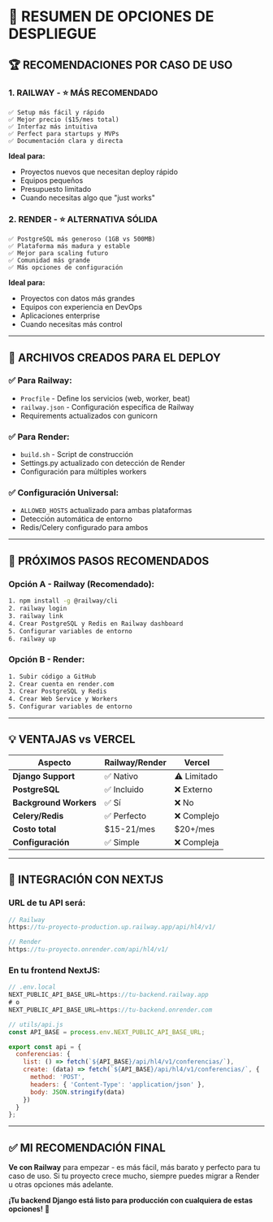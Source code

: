 # 🎯 RESUMEN DE OPCIONES DE DESPLIEGUE

## 🏆 RECOMENDACIONES POR CASO DE USO

### 1. **RAILWAY** - ⭐ MÁS RECOMENDADO
```
✅ Setup más fácil y rápido
✅ Mejor precio ($15/mes total)
✅ Interfaz más intuitiva
✅ Perfect para startups y MVPs
✅ Documentación clara y directa
```

**Ideal para:**
- Proyectos nuevos que necesitan deploy rápido
- Equipos pequeños
- Presupuesto limitado
- Cuando necesitas algo que "just works"

### 2. **RENDER** - ⭐ ALTERNATIVA SÓLIDA
```
✅ PostgreSQL más generoso (1GB vs 500MB)
✅ Plataforma más madura y estable
✅ Mejor para scaling futuro
✅ Comunidad más grande
✅ Más opciones de configuración
```

**Ideal para:**
- Proyectos con datos más grandes
- Equipos con experiencia en DevOps
- Aplicaciones enterprise
- Cuando necesitas más control

---

## 🔧 ARCHIVOS CREADOS PARA EL DEPLOY

### ✅ **Para Railway:**
- `Procfile` - Define los servicios (web, worker, beat)
- `railway.json` - Configuración específica de Railway
- Requirements actualizados con gunicorn

### ✅ **Para Render:**
- `build.sh` - Script de construcción
- Settings.py actualizado con detección de Render
- Configuración para múltiples workers

### ✅ **Configuración Universal:**
- `ALLOWED_HOSTS` actualizado para ambas plataformas
- Detección automática de entorno
- Redis/Celery configurado para ambos

---

## 🚀 PRÓXIMOS PASOS RECOMENDADOS

### **Opción A - Railway (Recomendado):**
```bash
1. npm install -g @railway/cli
2. railway login
3. railway link
4. Crear PostgreSQL y Redis en Railway dashboard
5. Configurar variables de entorno
6. railway up
```

### **Opción B - Render:**
```bash
1. Subir código a GitHub
2. Crear cuenta en render.com
3. Crear PostgreSQL y Redis
4. Crear Web Service y Workers
5. Configurar variables de entorno
```

---

## 💡 VENTAJAS vs VERCEL

| Aspecto | Railway/Render | Vercel |
|---------|---------------|---------|
| **Django Support** | ✅ Nativo | ⚠️ Limitado |
| **PostgreSQL** | ✅ Incluido | ❌ Externo |
| **Background Workers** | ✅ Sí | ❌ No |
| **Celery/Redis** | ✅ Perfecto | ❌ Complejo |
| **Costo total** | $15-21/mes | $20+/mes |
| **Configuración** | ✅ Simple | ❌ Compleja |

---

## 🔗 INTEGRACIÓN CON NEXTJS

### **URL de tu API será:**
```javascript
// Railway
https://tu-proyecto-production.up.railway.app/api/hl4/v1/

// Render  
https://tu-proyecto.onrender.com/api/hl4/v1/
```

### **En tu frontend NextJS:**
```javascript
// .env.local
NEXT_PUBLIC_API_BASE_URL=https://tu-backend.railway.app
# o
NEXT_PUBLIC_API_BASE_URL=https://tu-backend.onrender.com

// utils/api.js
const API_BASE = process.env.NEXT_PUBLIC_API_BASE_URL;

export const api = {
  conferencias: {
    list: () => fetch(`${API_BASE}/api/hl4/v1/conferencias/`),
    create: (data) => fetch(`${API_BASE}/api/hl4/v1/conferencias/`, {
      method: 'POST',
      headers: { 'Content-Type': 'application/json' },
      body: JSON.stringify(data)
    })
  }
};
```

---

## ✅ **MI RECOMENDACIÓN FINAL**

**Ve con Railway** para empezar - es más fácil, más barato y perfecto para tu caso de uso. Si tu proyecto crece mucho, siempre puedes migrar a Render u otras opciones más adelante.

**¡Tu backend Django está listo para producción con cualquiera de estas opciones!** 🎯
